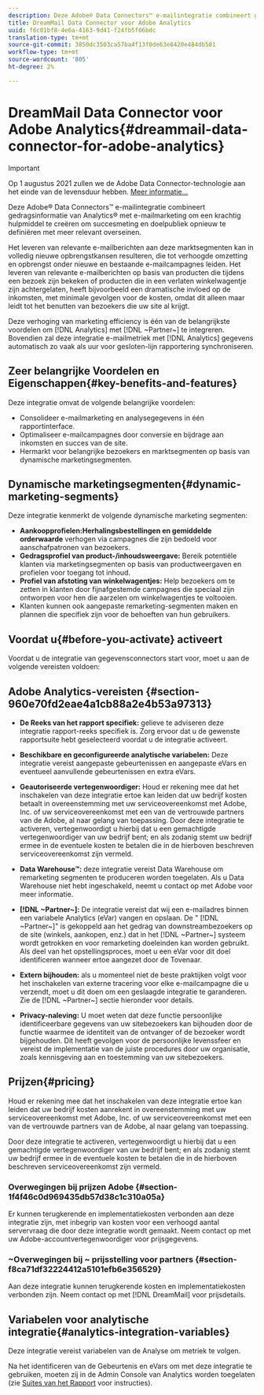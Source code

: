 ```yaml
---
description: Deze Adobe® Data Connectors™ e-mailintegratie combineert gedragsinformatie van Analytics® met e-mailmarketing om een krachtig hulpmiddel te creëren om succesmeting en doelpubliek opnieuw te definiëren met meer relevant overseinen.
title: DreamMail Data Connector voor Adobe Analytics
uuid: f6c01bf8-4e6a-4163-9d41-f24fb5f06bdc
translation-type: tm+mt
source-git-commit: 3850dc3503ca57ba4f13f0de63e8420e484db501
workflow-type: tm+mt
source-wordcount: '805'
ht-degree: 2%

---
```



# DreamMail Data Connector voor Adobe Analytics{#dreammail-data-connector-for-adobe-analytics}

>[!IMPORTANT]
>
>Op 1 augustus 2021 zullen we de Adobe Data Connector-technologie aan het einde van de levensduur hebben. [Meer informatie...](/help/import/data-connectors/data-connectors-eol.md)

Deze Adobe® Data Connectors™ e-mailintegratie combineert gedragsinformatie van Analytics® met e-mailmarketing om een krachtig hulpmiddel te creëren om succesmeting en doelpubliek opnieuw te definiëren met meer relevant overseinen.

Het leveren van relevante e-mailberichten aan deze marktsegmenten kan in volledig nieuwe opbrengstkansen resulteren, die tot verhoogde omzetting en opbrengst onder nieuwe en bestaande e-mailcampagnes leiden. Het leveren van relevante e-mailberichten op basis van producten die tijdens een bezoek zijn bekeken of producten die in een verlaten winkelwagentje zijn achtergelaten, heeft bijvoorbeeld een dramatische invloed op de inkomsten, met minimale gevolgen voor de kosten, omdat dit alleen maar leidt tot het benutten van bezoekers die uw site al krijgt.

Deze verhoging van marketing efficiency is één van de belangrijkste voordelen om [!DNL Analytics] met [!DNL ~Partner~] te integreren. Bovendien zal deze integratie e-mailmetriek met [!DNL Analytics] gegevens automatisch zo vaak als uur voor gesloten-lijn rapportering synchroniseren.

## Zeer belangrijke Voordelen en Eigenschappen{#key-benefits-and-features}

Deze integratie omvat de volgende belangrijke voordelen:

* Consolideer e-mailmarketing en analysegegevens in één rapportinterface.
* Optimaliseer e-mailcampagnes door conversie en bijdrage aan inkomsten en succes van de site.
* Hermarkt voor belangrijke bezoekers en marktsegmenten op basis van dynamische marketingsegmenten.

## Dynamische marketingsegmenten{#dynamic-marketing-segments}

Deze integratie kenmerkt de volgende dynamische marketing segmenten:

* **Aankoopprofielen:Herhalingsbestellingen en gemiddelde orderwaarde** verhogen via campagnes die zijn bedoeld voor aanschafpatronen van bezoekers.
* **Gedragsprofiel van product-/inhoudsweergave:** Bereik potentiële klanten via marketingsegmenten op basis van productweergaven en profielen voor toegang tot inhoud.
* **Profiel van afstoting van winkelwagentjes:** Help bezoekers om te zetten in klanten door fijnafgestemde campagnes die speciaal zijn ontworpen voor hen die aarzelen om winkelwagentjes te voltooien.
* Klanten kunnen ook aangepaste remarketing-segmenten maken en plannen die specifiek zijn voor de behoeften van hun gebruikers.

## Voordat u{#before-you-activate} activeert

Voordat u de integratie van gegevensconnectors start voor, moet u aan de volgende vereisten voldoen:

## Adobe Analytics-vereisten {#section-960e70fd2eae4a1cb88a2e4b53a97313}

* **De Reeks van het rapport specifiek:** gelieve te adviseren deze integratie rapport-reeks specifiek is. Zorg ervoor dat u de gewenste rapportsuite hebt geselecteerd voordat u de integratie activeert.
* **Beschikbare en geconfigureerde analytische variabelen:** Deze integratie vereist aangepaste gebeurtenissen en aangepaste eVars en eventueel aanvullende gebeurtenissen en extra eVars.

* **Geautoriseerde vertegenwoordiger:** Houd er rekening mee dat het inschakelen van deze integratie ertoe kan leiden dat uw bedrijf kosten betaalt in overeenstemming met uw serviceovereenkomst met Adobe, Inc. of uw serviceovereenkomst met een van de vertrouwde partners van de Adobe, al naar gelang van toepassing. Door deze integratie te activeren, vertegenwoordigt u hierbij dat u een gemachtigde vertegenwoordiger van uw bedrijf bent; en als zodanig stemt uw bedrijf ermee in de eventuele kosten te betalen die in de hierboven beschreven serviceovereenkomst zijn vermeld.
* **Data Warehouse™:** deze integratie vereist Data Warehouse om remarketing segmenten te produceren worden toegelaten. Als u Data Warehouse niet hebt ingeschakeld, neemt u contact op met Adobe voor meer informatie.
* **[!DNL ~Partner~]:** De integratie vereist dat wij een e-mailadres binnen een variabele Analytics (eVar) vangen en opslaan. De &quot; [!DNL ~Partner~]&quot; is gekoppeld aan het gedrag van downstreambezoekers op de site (winkels, aankopen, enz.) dat in het [!DNL ~Partner~] systeem wordt getrokken en voor remarketing doeleinden kan worden gebruikt. Als deel van het opstellingsproces, moet u een eVar voor dit doel identificeren wanneer ertoe aangezet door de Tovenaar.
* **Extern bijhouden:** als u momenteel niet de beste praktijken volgt voor het inschakelen van externe tracering voor elke e-mailcampagne die u verzendt, moet u dit doen om een geslaagde integratie te garanderen. Zie de [!DNL ~Partner~] sectie hieronder voor details.
* **Privacy-naleving:** U moet weten dat deze functie persoonlijke identificeerbare gegevens van uw sitebezoekers kan bijhouden door de functie waarmee de identiteit van de ontvanger of de bezoeker wordt bijgehouden. Dit heeft gevolgen voor de persoonlijke levenssfeer en vereist de implementatie van de juiste procedures door uw organisatie, zoals kennisgeving aan en toestemming van uw sitebezoekers.

## Prijzen{#pricing}

Houd er rekening mee dat het inschakelen van deze integratie ertoe kan leiden dat uw bedrijf kosten aanrekent in overeenstemming met uw serviceovereenkomst met Adobe, Inc. of uw serviceovereenkomst met een van de vertrouwde partners van de Adobe, al naar gelang van toepassing.

Door deze integratie te activeren, vertegenwoordigt u hierbij dat u een gemachtigde vertegenwoordiger van uw bedrijf bent; en als zodanig stemt uw bedrijf ermee in de eventuele kosten te betalen die in de hierboven beschreven serviceovereenkomst zijn vermeld.

### Overwegingen bij prijzen Adobe {#section-1f4f46c0d969435db57d38c1c310a05a}

Er kunnen terugkerende en implementatiekosten verbonden aan deze integratie zijn, met inbegrip van kosten voor een verhoogd aantal servervraag die door deze integratie wordt gemaakt. Neem contact op met uw Adobe-accountvertegenwoordiger voor prijsgegevens.

### ~Overwegingen bij ~ prijsstelling voor partners  {#section-f8ca71df32224412a5101efb6e356529}

Aan deze integratie kunnen terugkerende kosten en implementatiekosten verbonden zijn. Neem contact op met [!DNL DreamMail] voor prijsdetails.

## Variabelen voor analytische integratie{#analytics-integration-variables}

Deze integratie vereist variabelen van de Analyse om metriek te volgen.

Na het identificeren van de Gebeurtenis en eVars om met deze integratie te gebruiken, moeten zij in de Admin Console van Analytics worden toegelaten (zie [Suites van het Rapport](https://docs.adobe.com/content/help/en/analytics/admin/manage-report-suites/report-suites-admin.html) voor instructies).
